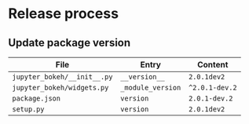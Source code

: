 # Release process

## Update package version

| File                        | Entry             | Content        |
| --------------------------- | ----------------- | -------------- |
| `jupyter_bokeh/__init__.py` | `__version__`     | `2.0.1dev2`    |
| `jupyter_bokeh/widgets.py`  | `_module_version` | `^2.0.1-dev.2` |
| `package.json`              | `version`         | `2.0.1-dev.2`  |
| `setup.py`                  | `version`         | `2.0.1dev2`    |

